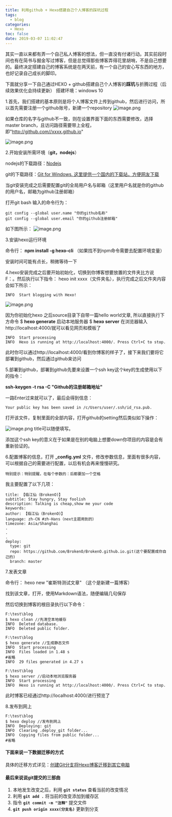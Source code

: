 ```yaml
---
title: 利用github + Hexo搭建自己个人博客的踩坑过程
tags:
  - blog
categories:
  - Hexo
toc: false
date: 2019-03-07 11:02:47
---
```


其实一直以来都有弄一个自己私人博客的想法，但一直没有付诸行动。其实前段时间也有在简书与掘金写过博客，但是总觉得那些博客弄得花里胡哨，不是自己想要的。最终决定搭建自己的博客系统是在两天前，有一个自己的安心写东西的地方，也好记录自己成长的脚印。

下面就分享一下自己通过HEXO + github搭建自己个人博客的**踩坑**与折腾过程（后续效果优化会持续更新） 
搭建环境：windows 10
<!--more-->

1.首先，我们搭建的基本原则是将个人博客文件上传到github，然后进行访问，所以首先需要注册一个github账号，新建一个repository
![image.png](/images/2019/03/07/5fe5c8f0-408a-11e9-9621-77018395f2ce.png)

如果仓库的名字与github不一致，则在设置界面下面的东西需要修改，选择master branch，且访问路径需要带上全程，即"http://github.com//xxxx.github.io"

![image.png](/images/2019/03/07/c0f6b910-408a-11e9-9621-77018395f2ce.png)


2.开始安装所需环境（**git，nodejs**）

nodejs的下载路径：[Nodejs](https://nodejs.org/en/)

git的下载路径：[Git for Windows. 这里提供一个国内的下载站，方便网友下载](https://github.com/waylau/git-for-win)

当git安装完成之后需要配置git的全局用户名与邮箱（这里用户名就是你的github的用户名，邮箱为github注册邮箱）

打开git bash 输入的命令行为：
```
git config --global user.name "你的github名称"
git config --global user.email "你的github注册邮箱"
```

如下图所示：
![image.png](/images/2019/03/07/5e52b390-408f-11e9-9621-77018395f2ce.png)

3.安装hexo运行环境

命令行： **npm install -g hexo-cli** （如果找不到npm命令需要去配置环境变量）

安装时间可能有点长，稍微等待一下

4.hexo安装完成之后要开始初始化，切换到你博客想要放置的文件夹比方说 F：。然后执行以下指令：
hexo init xxxx（文件夹名），执行完成之后文件夹内容会如下所示：
```
INFO  Start blogging with Hexo!
```
![image.png](/images/2019/03/07/14a5b330-4091-11e9-9621-77018395f2ce.png)

因为你初始化hexo 之后source目录下自带一篇hello world文章, 所以直接执行下方命令
$ **hexo generate**
启动本地服务器
$ **hexo server**
在浏览器输入 http://localhost:4000/就可以看见网页和模板了
```
INFO  Start processing
INFO  Hexo is running at http://localhost:4000/. Press Ctrl+C to stop.
```
此时你可以通过http://localhost:4000/看到你博客的样子了，接下来我们要将它部署到github，然后通过github来访问

5.部署到github，部署到github先要来设置一个ssh key这个key的生成使用以下的指令：

**ssh-keygen -t rsa -C "Github的注册邮箱地址"**

一路Enter过来就可以了，最后会得到信息：
```
Your public key has been saved in /c/Users/user/.ssh/id_rsa.pub.
```
打开该文件，复制里面的全部内容，打开github的setting然后类似如下操作：

![image.png](/images/2019/03/07/aeb6a8c0-4092-11e9-9621-77018395f2ce.png)
title可以随便填写。

添加这个ssh key的意义在于如果是在别的电脑上想要down你项目的内容是会有重新验证的。

6.配置博客的信息，打开 **_config.yml** 文件，修改参数信息，里面有很多内容，可以根据自己的需要进行配置，以后有机会再来慢慢研究。
```
特别提示：特别提醒，在每个参数的：后都要加一个空格
```

我主要配置了以下几项：

```
title: 【临江仙（BrokenO)】
subtitle: Stay hungry, Stay foolish
description: Talking is cheap,show me your code 
keywords:
author: 【临江仙（BrokenO)】
language: zh-CN #zh-Hans（next主题用到的）
timezone: Asia/Shanghai
.
.
.
deploy:
  type: git
  repo: https://github.com/BrokenO/BrokenO.github.io.git(这个要配置成你自己的)
  branch: master
```

7.发表文章

命令行： hexo new "崔斯特测试文章"  （这个是新建一篇博客）

找到该文章，打开，使用Markdown语法，随便编辑几句保存

然后切换到博客的根目录执行以下命令：
```
F:\test\blog
$ hexo clean //先清空本地缓存
INFO  Deleted database.
INFO  Deleted public folder.

F:\test\blog 
$ hexo generate //生成静态文件
INFO  Start processing
INFO  Files loaded in 1.48 s
#省略
INFO  29 files generated in 4.27 s

F:\test\blog
$ hexo server //启动本地浏览服务器
INFO  Start processing
INFO  Hexo is running at http://localhost:4000/. Press Ctrl+C to stop.
```

此时博客已经通过http://localhost:4000/进行预览了

8.发布到网上

```
F:\test\blog
$ hexo deploy //发布到网上
INFO  Deploying: git
INFO  Clearing .deploy_git folder...
INFO  Copying files from public folder...
#省略
```
#### 下面来说一下数据迁移的方式

具体的迁移方式详见：[创建Git分支将Hexo博客迁移到其它电脑](https://blog.csdn.net/White_Idiot/article/details/80685990)

#### 最后来说说git提交的三部曲
1. 本地发生改变之后，利用 **`git status`** 查看当前的改变情况
2. 利用 **``git add .``** 将当前的改变添加到缓存区
3. 指令 **``git commit -m "注释"``** 提交文件
4. **``git push origin xxxx(分支名)``** 更新到分支